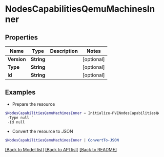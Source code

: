 # NodesCapabilitiesQemuMachinesInner
## Properties

Name | Type | Description | Notes
------------ | ------------- | ------------- | -------------
**Version** | **String** |  | [optional] 
**Type** | **String** |  | [optional] 
**Id** | **String** |  | [optional] 

## Examples

- Prepare the resource
```powershell
$NodesCapabilitiesQemuMachinesInner = Initialize-PVENodesCapabilitiesQemuMachinesInner  -Version null `
 -Type null `
 -Id null
```

- Convert the resource to JSON
```powershell
$NodesCapabilitiesQemuMachinesInner | ConvertTo-JSON
```

[[Back to Model list]](../README.md#documentation-for-models) [[Back to API list]](../README.md#documentation-for-api-endpoints) [[Back to README]](../README.md)

